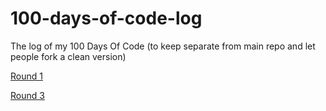 # 100-days-of-code-log
The log of my 100 Days Of Code (to keep separate from main repo and let people fork a clean version)

[Round 1](R1.md)

[Round 3](R3.md)
